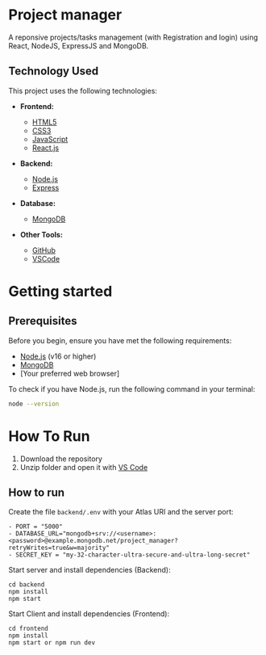 # Project manager

A reponsive projects/tasks management (with Registration and login) using React, NodeJS, ExpressJS and MongoDB.

## Technology Used

This project uses the following technologies:

- **Frontend:**
  - [HTML5](https://developer.mozilla.org/en-US/docs/Web/Guide/HTML/HTML5)
  - [CSS3](https://developer.mozilla.org/en-US/docs/Web/CSS)
  - [JavaScript](https://developer.mozilla.org/en-US/docs/Web/JavaScript)
  - [React.js](https://reactjs.org/)

- **Backend:**
  - [Node.js](https://nodejs.org/)
  - [Express](https://expressjs.com/)

- **Database:**
  - [MongoDB](https://www.mongodb.com/)

- **Other Tools:**
  - [GitHub](https://github.com/)
  - [VSCode](https://code.visualstudio.com/)

# Getting started

## Prerequisites

Before you begin, ensure you have met the following requirements:

- [Node.js](https://nodejs.org/) (v16 or higher)
- [MongoDB](https://www.mongodb.com/)
- [Your preferred web browser]

To check if you have Node.js, run the following command in your terminal:

```bash
node --version
```
# How To Run

1. Download the repository
2. Unzip folder and open it with [VS Code](https://code.visualstudio.com/)

## How to run

Create the file `backend/.env` with your Atlas URI and the server port:
```
- PORT = "5000"
- DATABASE_URL="mongodb+srv://<username>:<password>@example.mongodb.net/project_manager?retryWrites=true&w=majority"
- SECRET_KEY = "my-32-character-ultra-secure-and-ultra-long-secret"
```
Start server and install dependencies (Backend):
```
cd backend
npm install
npm start
```
Start Client and install dependencies (Frontend):
```
cd frontend
npm install
npm start or npm run dev
```


